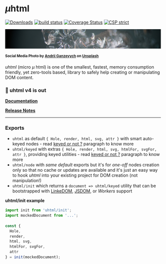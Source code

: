 # <em>µ</em>html

[![Downloads](https://img.shields.io/npm/dm/uhtml.svg)](https://www.npmjs.com/package/uhtml) [![build status](https://github.com/WebReflection/uhtml/actions/workflows/node.js.yml/badge.svg)](https://github.com/WebReflection/uhtml/actions) [![Coverage Status](https://coveralls.io/repos/github/WebReflection/uhtml/badge.svg?branch=main)](https://coveralls.io/github/WebReflection/uhtml?branch=main) [![CSP strict](https://webreflection.github.io/csp/strict.svg)](https://webreflection.github.io/csp/#-csp-strict)

![snow flake](./docs/uhtml-head.jpg)

<sup>**Social Media Photo by [Andrii Ganzevych](https://unsplash.com/@odya_kun) on [Unsplash](https://unsplash.com/)**</sup>

*uhtml* (micro *µ* html) is one of the smallest, fastest, memory consumption friendly, yet zero-tools based, library to safely help creating or manipulating DOM content.

### 📣 uhtml v4 is out

**[Documentation](https://webreflection.github.io/uhtml/)**

**[Release Notes](https://github.com/WebReflection/uhtml/pull/86)**

- - -

### Exports

  * `uhtml` as default `{ Hole, render, html, svg, attr }` with smart auto-keyed nodes - read [keyed or not ?](https://webreflection.github.io/uhtml/#keyed-or-not-) paragraph to know more
  * `uhtml/keyed` with extras `{ Hole, render, html, svg, htmlFor, svgFor, attr }`, providing keyed utilities - read [keyed or not ?](https://webreflection.github.io/uhtml/#keyed-or-not-) paragraph to know more
  * `uhtml/node` with *same default* exports but it's for *one-off* nodes creation only so that no cache or updates are available and it's just an easy way to hook *uhtml* into your existing project for DOM creation (not manipulation!)
  * `uhtml/init` which returns a `document => uhtml/keyed` utility that can be bootstrapped with [LinkeDOM](https://github.com/WebReflection/linkedom), [JSDOM](https://github.com/jsdom/jsdom), or *Workers* support

**uhtml/init example**

```js
import init from 'uhtml/init';
import mockedDocument from '...';

const {
  Hole,
  render,
  html, svg,
  htmlFor, svgFor,
  attr
} = init(mockedDocument);
```
